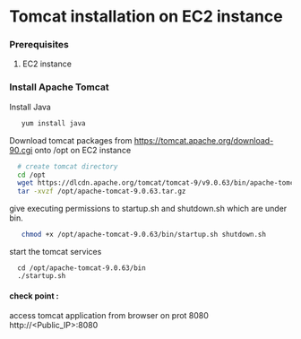 # Tomcat installation on EC2 instance

### Prerequisites
1. EC2 instance

### Install Apache Tomcat
Install Java 
```sh
   yum install java
```

Download tomcat packages from https://tomcat.apache.org/download-90.cgi onto /opt on EC2 instance
```sh
  # create tomcat directory
  cd /opt
  wget https://dlcdn.apache.org/tomcat/tomcat-9/v9.0.63/bin/apache-tomcat-9.0.63.tar.gz
  tar -xvzf /opt/apache-tomcat-9.0.63.tar.gz
```
give executing permissions to startup.sh and shutdown.sh which are under bin.
```sh
   chmod +x /opt/apache-tomcat-9.0.63/bin/startup.sh shutdown.sh
```
start the tomcat services
```
  cd /opt/apache-tomcat-9.0.63/bin
  ./startup.sh

```
#### check point :
access tomcat application from browser on prot 8080
http://<Public_IP>:8080


